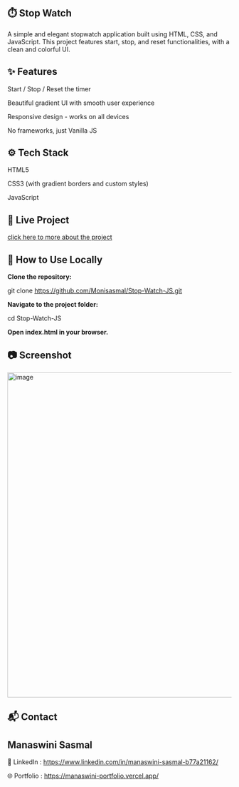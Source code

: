 ## ⏱️ Stop Watch

A simple and elegant stopwatch application built using HTML, CSS, and JavaScript.
This project features start, stop, and reset functionalities, with a clean and colorful UI.

## ✨ Features

Start / Stop / Reset the timer

Beautiful gradient UI with smooth user experience

Responsive design - works on all devices

No frameworks, just Vanilla JS

## ⚙️ Tech Stack

HTML5

CSS3 (with gradient borders and custom styles)

JavaScript 

## 🔗 Live Project

[click here to more about the project](https://monisasmal.github.io/Stop-Watch-JS/)

## 🚀 How to Use Locally

**Clone the repository:**

git clone https://github.com/Monisasmal/Stop-Watch-JS.git

**Navigate to the project folder:**

cd Stop-Watch-JS

**Open index.html in your browser.**

## 📷 Screenshot

<img width="1366" height="729" alt="image" src="https://github.com/user-attachments/assets/18b0eda8-70cd-4eaa-9822-3cae30c8b2a9" />

## 📬 Contact

## Manaswini Sasmal

📧 LinkedIn :  https://www.linkedin.com/in/manaswini-sasmal-b77a21162/

🌐 Portfolio :  https://manaswini-portfolio.vercel.app/
